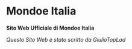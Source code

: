 # Mondoe Italia
**Sito Web Ufficiale di Mondoe Italia**

*Questo Sito Web è stato scritto da GiulioTopLad*
